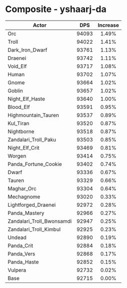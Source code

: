 # Composite - yshaarj-da
| Actor | DPS | Increase |
|---|:---:|:---:|
|Orc|94093|1.49%|
|Troll|94022|1.41%|
|Dark_Iron_Dwarf|93761|1.13%|
|Draenei|93742|1.11%|
|Void_Elf|93717|1.08%|
|Human|93702|1.07%|
|Gnome|93664|1.02%|
|Goblin|93657|1.02%|
|Night_Elf_Haste|93640|1.00%|
|Blood_Elf|93591|0.95%|
|Highmountain_Tauren|93537|0.89%|
|Kul_Tiran|93520|0.87%|
|Nightborne|93518|0.87%|
|Zandalari_Troll_Paku|93503|0.85%|
|Night_Elf_Crit|93469|0.81%|
|Worgen|93414|0.75%|
|Panda_Fortune_Cookie|93402|0.74%|
|Dwarf|93336|0.67%|
|Tauren|93329|0.66%|
|Maghar_Orc|93304|0.64%|
|Mechagnome|93020|0.33%|
|Lightforged_Draenei|92972|0.28%|
|Panda_Mastery|92966|0.27%|
|Zandalari_Troll_Bwonsamdi|92947|0.25%|
|Zandalari_Troll_Kimbul|92925|0.23%|
|Undead|92890|0.19%|
|Panda_Crit|92884|0.18%|
|Panda_Vers|92868|0.17%|
|Panda_Haste|92852|0.15%|
|Vulpera|92732|0.02%|
|Base|92715|0.00%|
